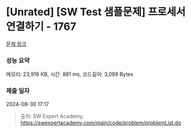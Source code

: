 # [Unrated] [SW Test 샘플문제] 프로세서 연결하기 - 1767 

[문제 링크](https://swexpertacademy.com/main/code/problem/problemDetail.do?contestProbId=AV4suNtaXFEDFAUf) 

### 성능 요약

메모리: 23,916 KB, 시간: 881 ms, 코드길이: 3,099 Bytes

### 제출 일자

2024-08-30 17:17



> 출처: SW Expert Academy, https://swexpertacademy.com/main/code/problem/problemList.do